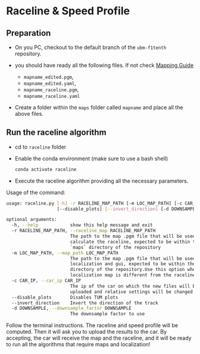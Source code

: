 # Raceline & Speed Profile

## Preparation

- On you PC, checkout to the default branch of the `ubm-f1tenth` repository.
- you should have ready all the following files. If not check [Mapping Guide](./3_MAPPING.md)
    - `mapname_edited.pgm`,
    - `mapname_edited.yaml`,
    - `mapname_raceline.pgm`,
    - `mapname_raceline.yaml`

- Create a folder within the `maps` folder called `mapname` and place all the above files.

## Run the raceline algorithm

- cd to `raceline` folder
- Enable the conda environment (make sure to use a bash shell)

    ```bash
    conda activate raceline
    ```

- Execute the raceline algorithm providing all the necessary parameters.

Usage of the command:
```bash
usage: raceline.py [-h] -r RACELINE_MAP_PATH [-m LOC_MAP_PATH] [-c CAR_IP]
                   [--disable_plots] [--invert_direction] [-d DOWNSAMPLE]

optional arguments:
  -h, --help            show this help message and exit
  -r RACELINE_MAP_PATH, --raceline_map RACELINE_MAP_PATH
                        The path to the map .pgm file that will be used to
                        calculate the raceline, expected to be within the
                        `maps` directory of the repository
  -m LOC_MAP_PATH, --map_path LOC_MAP_PATH
                        The path to the map .pgm file that will be used for
                        localization and gui, expected to be within the `maps`
                        directory of the repository.Use this option when the
                        localization map is different from the raceline one.
  -c CAR_IP, --car_ip CAR_IP
                        The ip of the car on which the new files will be
                        uploaded and relative settings will be changed
  --disable_plots       Disables TUM plots
  --invert_direction    Invert the direction of the track
  -d DOWNSAMPLE, --downsample_factor DOWNSAMPLE
                        The downsample factor to use
```

Follow the terminal instructions. The raceline and speed profile will be computed. 
Then it will ask you to upload the results to the car. 
By accepting, the car will receive the map and the raceline, and it will be ready to run all the algorithms that require maps and localization!
